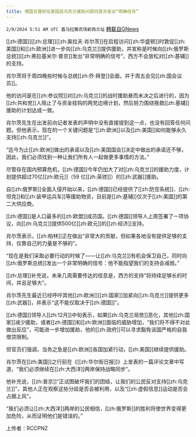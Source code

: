 ```yaml
---
title: 德国总理前往美国就乌克兰援助问题向普京发出“明确信号”
---
```

`2/9/2024 5:51 AM UTC 喜马拉雅农场新西兰站` [轉載自GNews](https://gnews.org/articles/2294565)

[[zh:德国]][[zh:总理]][[zh:奥拉夫·肖尔茨]]在启程访问[[zh:华盛顿]]时敦促[[zh:美国]]和[[zh:欧洲]]进一步向[[zh:乌克兰]]提供援助，并宣称是时候向[[zh:俄罗斯总统]][[zh:弗拉基米尔·普京]]发出“非常明确的信号”，西方不会放松对[[zh:基辅]]的支持。

肖尔茨将于周四晚些时候与总统[[zh:乔·拜登]]会面，并于周五会见[[zh:国会议员]]。

他的访问是在[[zh:参议院]]对[[zh:乌克兰]]的战时援助悬而未决之后进行的，因为[[zh:共和党]]人阻止了与资金挂钩的两党边境计划，然后努力围绕挽救[[zh:基辅]]援助的计划达成一致。

肖尔茨先生在出发前向记者发表的声明中没有直接提到这一点，也没有回答任何问题。但他表示，现在的一个关键问题是“[[zh:欧洲]]以及[[zh:美国]]如何能够永久支持[[zh:乌克兰]]”。

“迄今为止[[zh:欧洲]]做出的承诺以及[[zh:美国国会]]决定中做出的承诺还不够，因此，我们必须找到一种让我们所有人一起做更多事情的方法。”

尽管存在国内预算危机，[[zh:德国]]今年仍加大了对[[zh:乌克兰]]的援助力度，计划提供超过70亿[[zh:欧元]]（59 亿[[zh:英镑]]）的[[zh:武器]]援助。

自[[zh:俄罗斯]]全面入侵开始以来，[[zh:德国]]已经提供了[[zh:防空系统]]、[[zh:坦克]]和[[zh:装甲运兵车]]等援助物资，目前是[[zh:基辅]]仅次于[[zh:美国]]的第二大供应商。

[[zh:德国]]是人口最多的[[zh:欧盟]]成员国。[[zh:德国]]领导人上周签署了一项协议，向[[zh:乌克兰]]提供500亿[[zh:欧元]]的[[zh:经济]]支持。

肖尔茨表示，[[zh:柏林]]正在做出“非常大的贡献，但如果各地没有提供足够的支持，仅靠自己的力量是不够的”。

“现在是我们采取必要行动的时候了——让[[zh:乌克兰]]有机会保卫自己，同时向[[zh:俄罗斯总统]]发出一个非常明确的信号：他不能指望我们的支持会减弱。”

[[zh:总理]]补充说，未来几周需要传达的信息是，西方的支持“将持续足够长的时间，并且足够大”。

肖尔茨先生最近已经呼吁其他[[zh:欧洲]][[zh:国家]]加紧向[[zh:乌克兰]]提供更多[[zh:武器]]，并表示“这不能仅取决于[[zh:德国]]”。

[[zh:德国]]领导人[[zh:12月]]中旬表示，如果[[zh:乌克兰局势]]恶化，其他[[zh:国家]]减少援助，或者[[zh:德国]]和[[zh:欧洲]]面临的威胁增加，“我们将不得不对此做出反应”，可能进一步增加援助，他的[[zh:政府]]可以寻求豁免该国严格的自我借贷限制。

但官员们强调，当务之急是[[zh:欧洲]]各国加紧行动，[[zh:美国]]继续提供援助。

肖尔茨在[[zh:美国]]之行前在《[[zh:华尔街日报]]》上发表的一篇评论文章中写道，“我们必须继续在[[zh:大西洋]]两岸保持战略同步”。

他补充说，[[zh:普京]]“正试图破坏我们的团结，让我们的公民反对支持[[zh:乌克兰]]”，其他人正在观察这些分歧是否会被利用，以及“[[zh:虚假信息]]运动是否会占据上风”。

“我们必须让[[zh:大西洋]]两岸的公民相信，[[zh:俄罗斯]]的胜利将使世界变得更加危险，从而证明他们是错误的。”


上传者：RCCPNZ 
